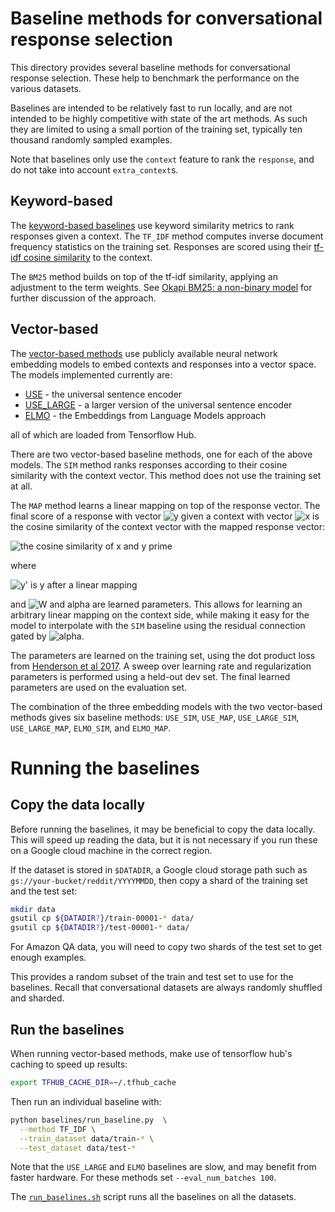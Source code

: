 # Baseline methods for conversational response selection

This directory provides several baseline methods for conversational response selection. These help to benchmark the performance on the various datasets.

Baselines are intended to be relatively fast to run locally, and are not intended to be highly competitive with state of the art methods. As such they are limited to using a small portion of the training set, typically ten thousand randomly sampled examples.

Note that baselines only use the `context` feature to rank the `response`, and do not take into account `extra_context`s.


## Keyword-based

The [keyword-based baselines](keyword_based.py) use keyword similarity metrics to rank responses given a context. The `TF_IDF` method computes inverse document frequency statistics on the training set. Responses are scored using their [tf-idf cosine similarity](https://janav.wordpress.com/2013/10/27/tf-idf-and-cosine-similarity/) to the context.

The `BM25` method builds on top of the tf-idf similarity, applying an adjustment to the term weights. See [Okapi BM25: a non-binary model](http://nlp.stanford.edu/IR-book/html/htmledition/okapi-bm25-a-non-binary-model-1.html) for further discussion of the approach.


## Vector-based

The [vector-based methods](vector_based.py) use publicly available neural network embedding models to embed contexts and responses into a vector space. The models implemented currently are:

* [USE](https://tfhub.dev/google/universal-sentence-encoder/2) - the universal sentence encoder
* [USE_LARGE](https://tfhub.dev/google/universal-sentence-encoder-large/3) - a larger version of the universal sentence encoder
* [ELMO](https://tfhub.dev/google/elmo/1) - the Embeddings from Language Models approach

all of which are loaded from Tensorflow Hub.


There are two vector-based baseline methods, one for each of the above models. The `SIM` method ranks responses according to their cosine similarity with the context vector. This method does not use the training set at all.

The `MAP` method learns a linear mapping on top of the response vector. The final score of a response with vector <img alt="y" src="https://latex.codecogs.com/svg.latex?\mathbf{y}"> given a context with vector <img alt="x" src="https://latex.codecogs.com/svg.latex?\mathbf{x}"> is the cosine similarity of the context vector with the mapped response vector:

<img alt="the cosine similarity of x and y prime" src="https://latex.codecogs.com/svg.latex?%5Cfrac%7B%5Cmathbf%7Bx%7D%5Ccdot%5Cmathbf%7By%7D%27%7D%7B%5Cleft%5C%7C%5Cmathbf%7Bx%7D%5Cright%5C%7C%20%5Cleft%5C%7C%5Cmathbf%7By%7D%27%5Cright%5C%7C%7D">

where

<img alt="y' is y after a linear mapping" src="https://latex.codecogs.com/svg.latex?%5Cmathbf%7By%7D%27%3D(W%2B%5Calpha%20I)%5Ccdot%5Cmathbf%7By%7D" />

and <img alt="W and alpha" src="https://latex.codecogs.com/svg.latex?W,\:\alpha"> are learned parameters. This allows for learning an arbitrary linear mapping on the context side, while making it easy for the model to interpolate with the `SIM` baseline using the residual connection gated by ![alpha](https://latex.codecogs.com/svg.latex?\alpha).

The parameters are learned on the training set, using the dot product loss from [Henderson et al 2017](https://arxiv.org/abs/1705.00652). A sweep over learning rate and regularization parameters is performed using a held-out dev set. The final learned parameters are used on the evaluation set.

The combination of the three embedding models with the two vector-based methods gives six baseline methods: `USE_SIM`, `USE_MAP`, `USE_LARGE_SIM`, `USE_LARGE_MAP`, `ELMO_SIM`, and `ELMO_MAP`.

# Running the baselines

## Copy the data locally

Before running the baselines, it may be beneficial to copy the data locally. This will speed up reading the data, but it is not necessary if you run these on a Google cloud machine in the correct region.

If the dataset is stored in `$DATADIR`, a Google cloud storage path such as `gs://your-bucket/reddit/YYYYMMDD`, then copy a shard of the training set and the test set:

```bash
mkdir data
gsutil cp ${DATADIR?}/train-00001-* data/
gsutil cp ${DATADIR?}/test-00001-* data/
```

For Amazon QA data, you will need to copy two shards of the test set to get enough examples.

This provides a random subset of the train and test set to use for the baselines. Recall that conversational datasets are always randomly shuffled and sharded.

## Run the baselines

When running vector-based methods, make use of tensorflow hub's caching to speed up results:

```bash
export TFHUB_CACHE_DIR=~/.tfhub_cache
```

Then run an individual baseline with:

```bash
python baselines/run_baseline.py  \
  --method TF_IDF \
  --train_dataset data/train-* \
  --test_dataset data/test-*
```

Note that the `USE_LARGE` and `ELMO` baselines are slow, and may benefit from faster hardware. For these methods set `--eval_num_batches 100`.

The [`run_baselines.sh`](run_baselines.sh) script runs all the baselines on all the datasets.
